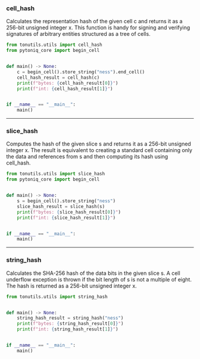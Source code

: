 ### cell_hash

Calculates the representation hash of the given cell c and returns it as a 256-bit unsigned integer x. This function is handy for signing and verifying signatures of arbitrary entities structured as a tree of cells.

```python
from tonutils.utils import cell_hash
from pytoniq_core import begin_cell


def main() -> None:
    c = begin_cell().store_string("ness").end_cell()
    cell_hash_result = cell_hash(c)
    print(f"bytes: {cell_hash_result[0]}")
    print(f"int: {cell_hash_result[1]}")


if __name__ == "__main__":
    main()
```

---

### slice_hash

Computes the hash of the given slice s and returns it as a 256-bit unsigned integer x. The result is equivalent to creating a standard cell containing only the data and references from s and then computing its hash using cell_hash.

```python
from tonutils.utils import slice_hash
from pytoniq_core import begin_cell


def main() -> None:
    s = begin_cell().store_string("ness")
    slice_hash_result = slice_hash(s)
    print(f"bytes: {slice_hash_result[0]}")
    print(f"int: {slice_hash_result[1]}")


if __name__ == "__main__":
    main()
```

---

### string_hash

Calculates the SHA-256 hash of the data bits in the given slice s. A cell underflow exception is thrown if the bit length of s is not a multiple of eight. The hash is returned as a 256-bit unsigned integer x.

```python
from tonutils.utils import string_hash


def main() -> None:
    string_hash_result = string_hash("ness")
    print(f"bytes: {string_hash_result[0]}")
    print(f"int: {string_hash_result[1]}")


if __name__ == "__main__":
    main()
```
